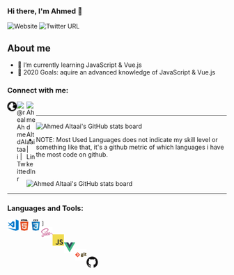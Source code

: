 ### Hi there, I'm Ahmed 👋

![Website](https://img.shields.io/website?down_color=lightgrey&down_message=Offline&label=ahmedaltaai.com&style=for-the-badge&up_color=green&up_message=Online&url=https%3A%2F%2Fahmedaltaai.com)
![Twitter URL](https://img.shields.io/twitter/url?color=blue&label=follow%20me%20%40realahmedaltaai&logo=Twitter&style=for-the-badge&url=https%3A%2F%2Ftwitter.com%2FrealAhmedAltaai)

## About me

- 🌱 I’m currently learning JavaScript & Vue.js
- 🥅 2020 Goals: aquire an advanced knowledge of JavaScript & Vue.js

### Connect with me:

[<img align="left" alt="ahmedaltaai.com" width="22px" src="https://raw.githubusercontent.com/iconic/open-iconic/master/svg/globe.svg" />][website]
[<img align="left" alt="@realAhmedAltaai | Twitter" width="22px" src="https://cdn.jsdelivr.net/npm/simple-icons@v3/icons/twitter.svg" />][twitter]
[<img align="left" alt="Ahmed Altaai | LinkedIn" width="22px" src="https://cdn.jsdelivr.net/npm/simple-icons@v3/icons/linkedin.svg" />][linkedin]
<br />

---

<img align="center" alt="Ahmed Altaai's GitHub stats board" src="https://github-readme-stats.ahmedaltaai.vercel.app/api?username=ahmedaltaai&count_private=true&show_icons=true&theme=dark" />

<br />

* NOTE: Most Used Languages does not indicate my skill level or something like that, it's a github metric of which languages i have the most code on github.
<br />
<br />
<img align="center" alt="Ahmed Altaai's GitHub stats board" src="https://github-readme-stats.ahmedaltaai.vercel.app/api/top-langs?username=ahmedaltaai&count_private=true&show_icons=true&theme=dark&layout=compact" />

---

### Languages and Tools:

<code><img align="left" alt="Visual Studio Code" width="26px" src="https://raw.githubusercontent.com/github/explore/80688e429a7d4ef2fca1e82350fe8e3517d3494d/topics/visual-studio-code/visual-studio-code.png" /></code>
<code><img align="left" alt="HTML5" width="26px" src="https://raw.githubusercontent.com/github/explore/80688e429a7d4ef2fca1e82350fe8e3517d3494d/topics/html/html.png" /></code>
<code><img align="left" alt="CSS3" width="26px" src="https://raw.githubusercontent.com/github/explore/80688e429a7d4ef2fca1e82350fe8e3517d3494d/topics/css/css.png" />]
<code><img align="left" alt="Sass" width="26px" src="https://raw.githubusercontent.com/github/explore/80688e429a7d4ef2fca1e82350fe8e3517d3494d/topics/sass/sass.png" /></code>
<code><img align="left" alt="JavaScript" width="26px" src="https://raw.githubusercontent.com/github/explore/80688e429a7d4ef2fca1e82350fe8e3517d3494d/topics/javascript/javascript.png" /></code>
<code><img align="left" alt="Vue.js" width="26px" src="https://raw.githubusercontent.com/github/explore/80688e429a7d4ef2fca1e82350fe8e3517d3494d/topics/vue/vue.png" /></code>
<code><img align="left" alt="Git" width="26px" src="https://raw.githubusercontent.com/github/explore/80688e429a7d4ef2fca1e82350fe8e3517d3494d/topics/git/git.png" /></code>
<code><img align="left" alt="GitHub" width="26px" src="https://raw.githubusercontent.com/github/explore/78df643247d429f6cc873026c0622819ad797942/topics/github/github.png" /></code>


<!--
**ahmedaltaai/ahmedaltaai** is a ✨ _special_ ✨ repository because its `README.md` (this file) appears on your GitHub profile.

Here are some ideas to get you started:

- 🔭 I’m currently working on ...
- 🌱 I’m currently learning ...
- 👯 I’m looking to collaborate on ...
- 🤔 I’m looking for help with ...
- 💬 Ask me about ...
- 📫 How to reach me: ...
- 😄 Pronouns: ...
- ⚡ Fun fact: ...
-->
[website]: https://ahmedaltaai.com
[twitter]: https://twitter.com/realAhmedAltaai
[linkedin]: https://www.linkedin.com/in/ahmed-altaai-109857196/
